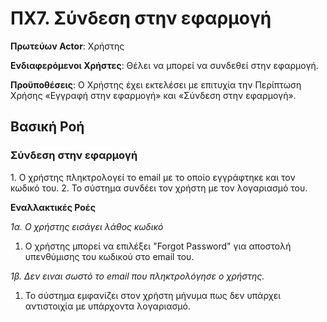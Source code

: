 <h1>ΠΧ7. Σύνδεση στην εφαρμογή</h1>

**Πρωτεύων Actor**: Χρήστης

**Ενδιαφερόμενοι Χρήστες**: Θέλει να μπορεί να συνδεθεί στην εφαρμογή.

**Προϋποθέσεις**: Ο Χρήστης έχει εκτελέσει με επιτυχία την Περίπτωση Χρήσης «Εγγραφή στην εφαρμογή» και «Σύνδεση στην εφαρμογή».

<h2>Βασική Ροή</h2>

<h3>Σύνδεση στην εφαρμογή</h3>
1. Ο χρήστης πληκτρολογεί το email με το οποίο εγγράφτηκε και τον κωδικό του.
2. Το σύστημα συνδέει τον χρήστη με τον λογαριασμό του.

**Εναλλακτικές Ροές**

*1α. Ο χρήστης εισάγει λάθος κωδικό*

 1. Ο χρήστης μπορεί να επιλέξει "Forgot Password" για αποστολή υπενθύμισης του κωδικού στο email του.


*1β. Δεν ειναι σωστό το email που πληκτρολόγησε ο χρήστης.*

 1. Το σύστημα εμφανίζει στον χρήστη μήνυμα πως δεν υπάρχει αντιστοιχία με υπάρχοντα λογαριασμό.
